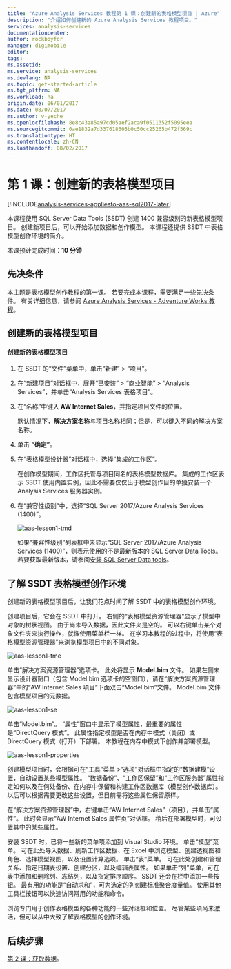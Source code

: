 ```yaml
---
title: "Azure Analysis Services 教程第 1 课：创建新的表格模型项目 | Azure"
description: "介绍如何创建新的 Azure Analysis Services 教程项目。"
services: analysis-services
documentationcenter: 
author: rockboyfor
manager: digimobile
editor: 
tags: 
ms.assetid: 
ms.service: analysis-services
ms.devlang: NA
ms.topic: get-started-article
ms.tgt_pltfrm: NA
ms.workload: na
origin.date: 06/01/2017
ms.date: 08/07/2017
ms.author: v-yeche
ms.openlocfilehash: 8e8c43a85a97cd05aef2aca9f0511352f5095eea
ms.sourcegitcommit: 0ae1832a7d337618605b0c50cc25265b472f569c
ms.translationtype: HT
ms.contentlocale: zh-CN
ms.lasthandoff: 08/02/2017
---
```

# <a name="lesson-1-create-a-new-tabular-model-project"></a>第 1 课：创建新的表格模型项目

[!INCLUDE[analysis-services-appliesto-aas-sql2017-later](../../../includes/analysis-services-appliesto-aas-sql2017-later.md)]

本课程使用 SQL Server Data Tools (SSDT) 创建 1400 兼容级别的新表格模型项目。 创建新项目后，可以开始添加数据和创作模型。 本课程还提供 SSDT 中表格模型创作环境的简介。  

本课预计完成时间：**10 分钟**  

## <a name="prerequisites"></a>先决条件  
本主题是表格模型创作教程的第一课。 若要完成本课程，需要满足一些先决条件。 有关详细信息，请参阅 [Azure Analysis Services - Adventure Works 教程](../tutorials/aas-adventure-works-tutorial.md)。  

## <a name="create-a-new-tabular-model-project"></a>创建新的表格模型项目  

#### <a name="to-create-a-new-tabular-model-project"></a>创建新的表格模型项目  

1.  在 SSDT 的“文件”菜单中，单击“新建” > “项目”。  

2.  在“新建项目”对话框中，展开“已安装” > “商业智能” > “Analysis Services”，并单击“Analysis Services 表格项目”。  

3.  在“名称”中键入 **AW Internet Sales**，并指定项目文件的位置。  

    默认情况下，**解决方案名称**与项目名称相同；但是，可以键入不同的解决方案名称。  

4.  单击 **“确定”**。  

5.  在“表格模型设计器”对话框中，选择“集成的工作区”。  

    在创作模型期间，工作区托管与项目同名的表格模型数据库。 集成的工作区表示 SSDT 使用内置实例，因此不需要仅仅出于模型创作目的单独安装一个 Analysis Services 服务器实例。

6.  在“兼容性级别”中，选择“SQL Server 2017/Azure Analysis Services (1400)”。   

    ![aas-lesson1-tmd](../tutorials/media/aas-lesson1-tmd.png)

    如果“兼容性级别”列表框中未显示“SQL Server 2017/Azure Analysis Services (1400)”，则表示使用的不是最新版本的 SQL Server Data Tools。 若要获取最新版本，请参阅[安装 SQL Server Data tools](/sql/ssdt/download-sql-server-data-tools-ssdt)。  

## <a name="understanding-the-ssdt-tabular-model-authoring-environment"></a>了解 SSDT 表格模型创作环境  
创建新的表格模型项目后，让我们花点时间了解 SSDT 中的表格模型创作环境。  

创建项目后，它会在 SSDT 中打开。 右侧的“表格模型资源管理器”显示了模型中对象的树状视图。 由于尚未导入数据，因此文件夹是空的。 可以右键单击某个对象文件夹来执行操作，就像使用菜单栏一样。 在学习本教程的过程中，将使用“表格模型资源管理器”来浏览模型项目中的不同对象。

![aas-lesson1-tme](../tutorials/media/aas-lesson1-tme.png)

单击“解决方案资源管理器”选项卡。 此处将显示 **Model.bim** 文件。 如果左侧未显示设计器窗口（包含 Model.bim 选项卡的空窗口），请在“解决方案资源管理器”中的“AW Internet Sales 项目”下面双击“Model.bim”文件。 Model.bim 文件包含模型项目的元数据。 

![aas-lesson1-se](../tutorials/media/aas-lesson1-se.png)

单击“Model.bim”。 “属性”窗口中显示了模型属性，最重要的属性是“DirectQuery 模式”。 此属性指定模型是否在内存中模式（关闭）或 DirectQuery 模式（打开）下部署。 本教程在内存中模式下创作并部署模型。

![aas-lesson1-properties](../tutorials/media/aas-lesson1-properties.png)

创建模型项目时，会根据可在“工具”菜单 >“选项”对话框中指定的“数据建模”设置，自动设置某些模型属性。 “数据备份”、“工作区保留”和“工作区服务器”属性指定如何以及在何处备份、在内存中保留和构建工作区数据库（模型创作数据库）。 以后可以根据需要更改这些设置，但目前需将这些属性保留原样。  

在“解决方案资源管理器”中，右键单击“AW Internet Sales”（项目），并单击“属性”。 此时会显示“AW Internet Sales 属性页”对话框。 稍后在部署模型时，可设置其中的某些属性。  

安装 SSDT 时，已将一些新的菜单项添加到 Visual Studio 环境。 单击“模型”菜单。 可在此处导入数据、刷新工作区数据、在 Excel 中浏览模型、创建透视图和角色、选择模型视图，以及设置计算选项。 单击“表”菜单。 可在此处创建和管理关系、指定日期表设置、创建分区，以及编辑表属性。 如果单击“列”菜单，可在表中添加和删除列、冻结列，以及指定排序顺序。 SSDT 还会在栏中添加一些按钮。 最有用的功能是“自动求和”，可为选定的列创建标准聚合度量值。 使用其他工具栏按钮可以快速访问常用的功能和命令。  

浏览专门用于创作表格模型的各种功能的一些对话框和位置。 尽管某些项尚未激活，但可以从中大致了解表格模型的创作环境。  

## <a name="whats-next"></a>后续步骤
[第 2 课：获取数据](../tutorials/aas-lesson-2-get-data.md)。